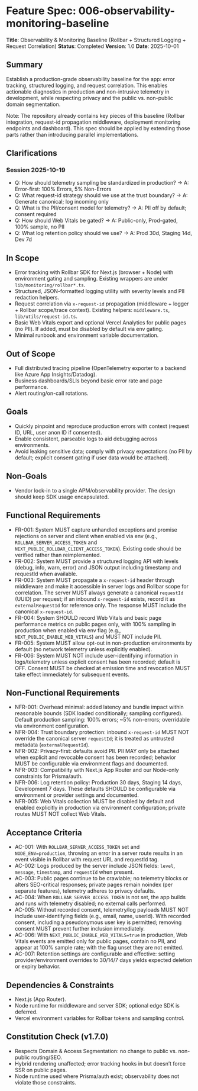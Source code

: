 # Feature Spec: 006-observability-monitoring-baseline

**Title**: Observability & Monitoring Baseline (Rollbar + Structured Logging + Request Correlation)
**Status**: Completed **Version**: 1.0 **Date**: 2025-10-01

## Summary

Establish a production-grade observability baseline for the app: error tracking, structured logging,
and request correlation. This enables actionable diagnostics in production and non-intrusive
telemetry in development, while respecting privacy and the public vs. non-public domain
segmentation.

Note: The repository already contains key pieces of this baseline (Rollbar integration, request-id
propagation middleware, deployment monitoring endpoints and dashboard). This spec should be applied
by extending those parts rather than introducing parallel implementations.

## Clarifications

### Session 2025-10-19

- Q: How should telemetry sampling be standardized in production? → A: Error-first: 100% Errors,
  5% Non-Errors
- Q: What request-id strategy should we use at the trust boundary? → A: Generate canonical; log
  incoming only
- Q: What is the PII/consent model for telemetry? → A: PII off by default; consent required
- Q: How should Web Vitals be gated? → A: Public-only, Prod-gated, 100% sample, no PII
- Q: What log retention policy should we use? → A: Prod 30d, Staging 14d, Dev 7d

## In Scope

- Error tracking with Rollbar SDK for Next.js (browser + Node) with environment gating and sampling.
  Existing wrappers are under `lib/monitoring/rollbar*.ts`.
- Structured, JSON-formatted logging utility with severity levels and PII redaction helpers.
- Request correlation via `x-request-id` propagation (middleware + logger + Rollbar scope/trace
  context). Existing helpers: `middleware.ts`, `lib/utils/request-id.ts`.
- Basic Web Vitals export and optional Vercel Analytics for public pages (no PII). If added, must be
  disabled by default via env gating.
- Minimal runbook and environment variable documentation.

## Out of Scope

- Full distributed tracing pipeline (OpenTelemetry exporter to a backend like Azure App
  Insights/Datadog).
- Business dashboards/SLIs beyond basic error rate and page performance.
- Alert routing/on-call rotations.

## Goals

- Quickly pinpoint and reproduce production errors with context (request ID, URL, user anon ID if
  consented).
- Enable consistent, parseable logs to aid debugging across environments.
- Avoid leaking sensitive data; comply with privacy expectations (no PII by default; explicit
  consent gating if user data would be attached).

## Non-Goals

- Vendor lock-in to a single APM/observability provider. The design should keep SDK usage
  encapsulated.

## Functional Requirements

- FR-001: System MUST capture unhandled exceptions and promise rejections on server and client when
  enabled via env (e.g., `ROLLBAR_SERVER_ACCESS_TOKEN` and
  `NEXT_PUBLIC_ROLLBAR_CLIENT_ACCESS_TOKEN`). Existing code should be verified rather than
  reimplemented.
- FR-002: System MUST provide a structured logging API with levels (debug, info, warn, error) and
  JSON output including timestamp and requestId when available.
- FR-003: System MUST propagate a `x-request-id` header through middleware and make it accessible in
  server logs and Rollbar scope for correlation. The server MUST always generate a canonical
  `requestId` (UUID) per request; if an inbound `x-request-id` exists, record it as
  `externalRequestId` for reference only. The response MUST include the canonical `x-request-id`.
- FR-004: System SHOULD record Web Vitals and basic page performance metrics on public pages only,
  with 100% sampling in production when enabled via env flag (e.g., `NEXT_PUBLIC_ENABLE_WEB_VITALS`)
  and MUST NOT include PII.
- FR-005: System MUST allow opt-out in non-production environments by default (no network telemetry
  unless explicitly enabled).
- FR-006: System MUST NOT include user-identifying information in logs/telemetry unless explicit
  consent has been recorded; default is OFF. Consent MUST be checked at emission time and revocation
  MUST take effect immediately for subsequent events.

## Non-Functional Requirements

- NFR-001: Overhead minimal: added latency and bundle impact within reasonable bounds (SDK loaded
  conditionally; sampling configured). Default production sampling: 100% errors; ~5% non-errors;
  overridable via environment configuration.
- NFR-004: Trust boundary protection: inbound `x-request-id` MUST NOT override the canonical server
  `requestId`; it is treated as untrusted metadata (`externalRequestId`).
- NFR-002: Privacy-first: defaults avoid PII. PII MAY only be attached when explicit and revocable
  consent has been recorded; behavior MUST be configurable via environment flags and documented.
- NFR-003: Compatibility with Next.js App Router and our Node-only constraints for Prisma/auth.
- NFR-006: Log retention policy: Production 30 days, Staging 14 days, Development 7 days. These
  defaults SHOULD be configurable via environment or provider settings and documented.
- NFR-005: Web Vitals collection MUST be disabled by default and enabled explicitly in production
  via environment configuration; private routes MUST NOT collect Web Vitals.

## Acceptance Criteria

- AC-001: With `ROLLBAR_SERVER_ACCESS_TOKEN` set and `NODE_ENV=production`, throwing an error in a
  server route results in an event visible in Rollbar with request URL and requestId tag.
- AC-002: Logs produced by the server include JSON fields: `level`, `message`, `timestamp`, and
  `requestId` when present.
- AC-003: Public pages continue to be crawlable; no telemetry blocks or alters SEO-critical
  responses; private pages remain noindex (per separate features), telemetry adheres to privacy
  defaults.
- AC-004: When `ROLLBAR_SERVER_ACCESS_TOKEN` is not set, the app builds and runs with telemetry
  disabled; no external calls performed.
- AC-005: Without recorded consent, telemetry/log payloads MUST NOT include user-identifying fields
  (e.g., email, name, userId). With recorded consent, including a pseudonymous user key is
  permitted; removing consent MUST prevent further inclusion immediately.
- AC-006: With `NEXT_PUBLIC_ENABLE_WEB_VITALS=true` in production, Web Vitals events are emitted
  only for public pages, contain no PII, and appear at 100% sample rate; with the flag unset they
  are not emitted.
- AC-007: Retention settings are configurable and effective: setting provider/environment overrides
  to 30/14/7 days yields expected deletion or expiry behavior.

## Dependencies & Constraints

- Next.js (App Router).
- Node runtime for middleware and server SDK; optional edge SDK is deferred.
- Vercel environment variables for Rollbar tokens and sampling control.

## Constitution Check (v1.7.0)

- Respects Domain & Access Segmentation: no change to public vs. non-public routing/SEO.
- Hybrid rendering unaffected; error tracking hooks in but doesn’t force SSR on public pages.
- Node runtime used where Prisma/auth exist; observability does not violate those constraints.
